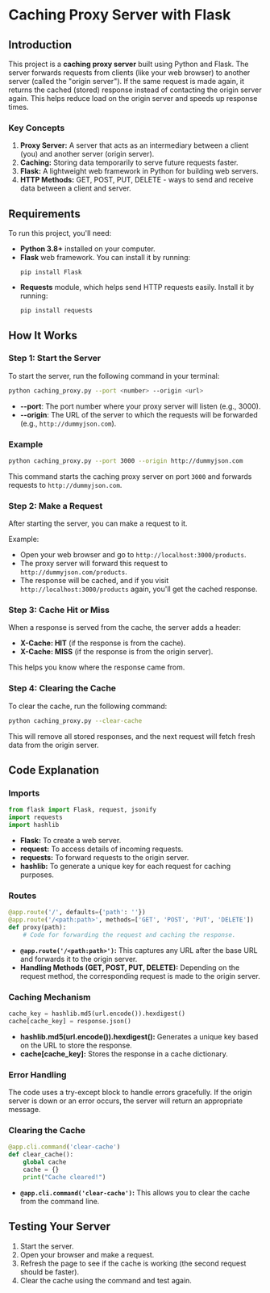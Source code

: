 # Caching Proxy Server with Flask

## Introduction

This project is a **caching proxy server** built using Python and Flask. The server forwards requests from clients (like your web browser) to another server (called the "origin server"). If the same request is made again, it returns the cached (stored) response instead of contacting the origin server again. This helps reduce load on the origin server and speeds up response times.

### Key Concepts

1. **Proxy Server:** A server that acts as an intermediary between a client (you) and another server (origin server).
2. **Caching:** Storing data temporarily to serve future requests faster.
3. **Flask:** A lightweight web framework in Python for building web servers.
4. **HTTP Methods:** GET, POST, PUT, DELETE - ways to send and receive data between a client and server.

## Requirements

To run this project, you'll need:

- **Python 3.8+** installed on your computer.
- **Flask** web framework. You can install it by running:
  ```
  pip install Flask
  ```
- **Requests** module, which helps send HTTP requests easily. Install it by running:
  ```
  pip install requests
  ```

## How It Works

### Step 1: Start the Server

To start the server, run the following command in your terminal:

```bash
python caching_proxy.py --port <number> --origin <url>
```

- **--port**: The port number where your proxy server will listen (e.g., 3000).
- **--origin**: The URL of the server to which the requests will be forwarded (e.g., `http://dummyjson.com`).

### Example

```bash
python caching_proxy.py --port 3000 --origin http://dummyjson.com
```

This command starts the caching proxy server on port `3000` and forwards requests to `http://dummyjson.com`.

### Step 2: Make a Request

After starting the server, you can make a request to it.

Example:

- Open your web browser and go to `http://localhost:3000/products`.
- The proxy server will forward this request to `http://dummyjson.com/products`.
- The response will be cached, and if you visit `http://localhost:3000/products` again, you'll get the cached response.

### Step 3: Cache Hit or Miss

When a response is served from the cache, the server adds a header:

- **X-Cache: HIT** (if the response is from the cache).
- **X-Cache: MISS** (if the response is from the origin server).

This helps you know where the response came from.

### Step 4: Clearing the Cache

To clear the cache, run the following command:

```bash
python caching_proxy.py --clear-cache
```

This will remove all stored responses, and the next request will fetch fresh data from the origin server.

## Code Explanation

### Imports

```python
from flask import Flask, request, jsonify
import requests
import hashlib
```

- **Flask:** To create a web server.
- **request:** To access details of incoming requests.
- **requests:** To forward requests to the origin server.
- **hashlib:** To generate a unique key for each request for caching purposes.

### Routes

```python
@app.route('/', defaults={'path': ''})
@app.route('/<path:path>', methods=['GET', 'POST', 'PUT', 'DELETE'])
def proxy(path):
    # Code for forwarding the request and caching the response.
```

- **`@app.route('/<path:path>')`:** This captures any URL after the base URL and forwards it to the origin server.
- **Handling Methods (GET, POST, PUT, DELETE):** Depending on the request method, the corresponding request is made to the origin server.

### Caching Mechanism

```python
cache_key = hashlib.md5(url.encode()).hexdigest()
cache[cache_key] = response.json()
```

- **hashlib.md5(url.encode()).hexdigest():** Generates a unique key based on the URL to store the response.
- **cache[cache_key]:** Stores the response in a cache dictionary.

### Error Handling

The code uses a try-except block to handle errors gracefully. If the origin server is down or an error occurs, the server will return an appropriate message.

### Clearing the Cache

```python
@app.cli.command('clear-cache')
def clear_cache():
    global cache
    cache = {}
    print("Cache cleared!")
```

- **`@app.cli.command('clear-cache')`:** This allows you to clear the cache from the command line.

## Testing Your Server

1. Start the server.
2. Open your browser and make a request.
3. Refresh the page to see if the cache is working (the second request should be faster).
4. Clear the cache using the command and test again.
